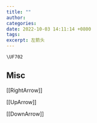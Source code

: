 ```yaml
---
title: ""
author: 
categories: 
date: 2022-10-03 14:11:14 +0800
tags: 
excerpt: 左箭头
---
```








`\UF702`



## Misc


[[RightArrow]]


[[UpArrow]]

[[DownArrow]]



